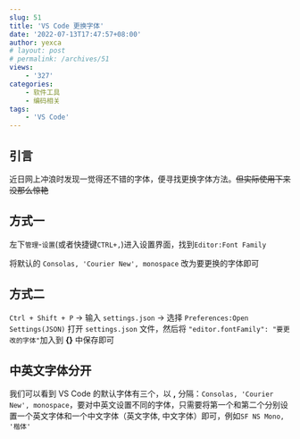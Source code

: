 ```yaml
---
slug: 51
title: 'VS Code 更换字体'
date: '2022-07-13T17:47:57+08:00'
author: yexca
# layout: post
# permalink: /archives/51
views:
    - '327'
categories:
    - 软件工具
    - 编码相关
tags:
    - 'VS Code'
---
```


## 引言

近日网上冲浪时发现一觉得还不错的字体，便寻找更换字体方法。~~但实际使用下来没那么惊艳~~

## 方式一

左下`管理`-`设置`(或者快捷键`CTRL+,`)进入设置界面，找到`Editor:Font Family`

将默认的 `Consolas, 'Courier New', monospace` 改为要更换的字体即可

## 方式二

`Ctrl + Shift + P` -> 输入 `settings.json` -> 选择 `Preferences:Open Settings(JSON)` 打开 `settings.json` 文件，然后将 `"editor.fontFamily": "要更改的字体"`加入到 **{}** 中保存即可

## 中英文字体分开

我们可以看到 VS Code 的默认字体有三个，以 **,** 分隔：`Consolas, 'Courier New', monospace`，要对中英文设置不同的字体，只需要将第一个和第二个分别设置一个英文字体和一个中文字体（英文字体, 中文字体）即可，例如`SF NS Mono, '楷体'`
